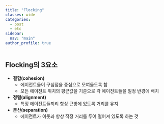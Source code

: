```yaml
---
title: "Flocking"
classes: wide
categories: 
  - post
  - etc
sidebar:
  nav: "main"
author_profile: true
---
```

   
## Flocking의 3요소
* **결합(cohesion)**
  - 에이전트들이 구심점을 중심으로 모여들도록 함
  - 모든 에이전트 위치의 평균값을 기준으로 각 에이전트들을 일정 반경에 배치
* **정렬(alignment)**
  - 특정 에이전트들끼리 항상 근방에 있도록 거리를 유지
* **분산(separation)**
  - 에이전트가 이웃과 항상 적정 거리를 두어 떨어져 있도록 하는 것

